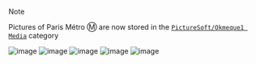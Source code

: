 > [!NOTE]
> Pictures of Paris Métro Ⓜ are now stored in the [`PictureSoft/Okmeque1 Media`](https://github.com/GamerSoft24/Software/tree/Main/PictureSoft/Okmeque1%20Media) category

![image](https://github.com/user-attachments/assets/a7810348-be0a-42b8-a5d7-87e6cf332ff6)
![image](https://github.com/user-attachments/assets/68cf0711-09b0-4a41-8cf7-a14bc482a7cd)
![image](https://github.com/user-attachments/assets/eae5e525-46d6-4ac9-87e1-1f9fb7e115ab)
![image](https://github.com/user-attachments/assets/2ec69be1-da8a-4999-a84d-0c34c777c820)
![image](https://github.com/user-attachments/assets/cee7a462-9cc1-4b80-88f6-1d7b36161951)
